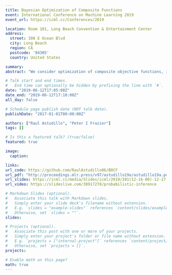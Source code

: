 ```yaml
---
title: Bayesian Optimization of Composite Functions
event: International Conference on Machine Learning 2019
event_url: https://icml.cc/Conferences/2019

location: Room 101, Long Beach Convention & Entertainment Center
address:
  street: 300 E Ocean Blvd
  city: Long Beach
  region: CA
  postcode: '94305'
  country: United States

summary: 
abstract: "We consider optimization of composite objective functions, i.e., of the form f(x)=g(h(x)), where h is a black-box derivative-free expensive-to-evaluate function with vector-valued outputs, and g is a cheap-to-evaluate function taking vector-valued inputs. While these problems can be solved with standard Bayesian optimization, we propose a novel approach that exploits the composite structure of the objective function to substantially improve sampling efficiency. Our approach models h using a multi-output Gaussian process and chooses where to sample using a natural generalization of the expected improvement acquisition function, called Expected Improvement for Composite Functions (EI-CF). Although EI-CF cannot be computed in closed form, we provide a novel stochastic gradient estimator that allows its efficient maximization. We then show that our approach is asymptotically consistent, i.e., that it recovers a globally optimal solution as sampling effort grows to infinity, generalizing previous convergence results for classical EI. Numerical experiments show our approach dramatically outperforms standard Bayesian optimization benchmarks, achieving simple regret that is smaller by several orders of magnitude."

# Talk start and end times.
#   End time can optionally be hidden by prefixing the line with `#`.
date: "2019-06-12T17:05:00Z"
date_end: "2019-06-12T17:10:00Z"
all_day: false

# Schedule page publish date (NOT talk date).
publishDate: "2017-01-01T00:00:00Z"

authors: ["Raul Astudillo", "Peter I Frazier"]
tags: []

# Is this a featured talk? (true/false)
featured: true

image:
  caption:

links:
url_code: https://github.com/RaulAstudillo06/BOCF
url_pdf: "http://proceedings.mlr.press/v97/astudillo19a/astudillo19a.pdf"
url_slides: https://icml.cc/media/Slides/icml/2019/101(12-16-00)-12-17-05-5108-bayesian_optimi.pdf
url_video: https://slideslive.com/38917278/probabilistic-inference

# Markdown Slides (optional).
#   Associate this talk with Markdown slides.
#   Simply enter your slide deck's filename without extension.
#   E.g. `slides = "example-slides"` references `content/slides/example-slides.md`.
#   Otherwise, set `slides = ""`.
slides:

# Projects (optional).
#   Associate this post with one or more of your projects.
#   Simply enter your project's folder or file name without extension.
#   E.g. `projects = ["internal-project"]` references `content/project/deep-learning/index.md`.
#   Otherwise, set `projects = []`.
projects:

# Enable math on this page?
math: true
---
```

